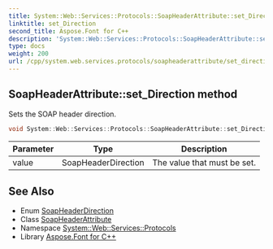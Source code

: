 ```yaml
---
title: System::Web::Services::Protocols::SoapHeaderAttribute::set_Direction method
linktitle: set_Direction
second_title: Aspose.Font for C++
description: 'System::Web::Services::Protocols::SoapHeaderAttribute::set_Direction method. Sets the SOAP header direction in C++.'
type: docs
weight: 200
url: /cpp/system.web.services.protocols/soapheaderattribute/set_direction/
---
```

## SoapHeaderAttribute::set_Direction method


Sets the SOAP header direction.

```cpp
void System::Web::Services::Protocols::SoapHeaderAttribute::set_Direction(SoapHeaderDirection value)
```


| Parameter | Type | Description |
| --- | --- | --- |
| value | SoapHeaderDirection | The value that must be set. |

## See Also

* Enum [SoapHeaderDirection](../../soapheaderdirection/)
* Class [SoapHeaderAttribute](../)
* Namespace [System::Web::Services::Protocols](../../)
* Library [Aspose.Font for C++](../../../)
